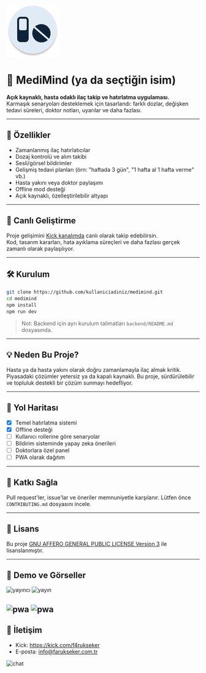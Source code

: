 ![APP](.previews/app.png)

# 💊 MediMind (ya da seçtiğin isim)

**Açık kaynaklı, hasta odaklı ilaç takip ve hatırlatma uygulaması.**  
Karmaşık senaryoları desteklemek için tasarlandı: farklı dozlar, değişken tedavi süreleri, doktor notları, uyarılar ve daha fazlası.

---

## 🚀 Özellikler

- Zamanlanmış ilaç hatırlatıcılar
- Dozaj kontrolü ve alım takibi
- Sesli/görsel bildirimler
- Gelişmiş tedavi planları (örn: "haftada 3 gün", "1 hafta al 1 hafta verme" vb.)
- Hasta yakını veya doktor paylaşımı
- Offline mod desteği
- Açık kaynaklı, özelleştirilebilir altyapı

---

## 🎥 Canlı Geliştirme

Proje gelişimini [Kick kanalımda](https://kick.com/f4rukseker) canlı olarak takip edebilirsin.  
Kod, tasarım kararları, hata ayıklama süreçleri ve daha fazlası gerçek zamanlı olarak paylaşılıyor.

---

## 🛠️ Kurulum

```bash
git clone https://github.com/kullaniciadiniz/medimind.git
cd medimind
npm install
npm run dev
````

> Not: Backend için ayrı kurulum talimatları `backend/README.md` dosyasında.

---

## 💡 Neden Bu Proje?

Hasta ya da hasta yakını olarak doğru zamanlamayla ilaç almak kritik.
Piyasadaki çözümler yetersiz ya da kapalı kaynaklı. Bu proje, sürdürülebilir ve topluluk destekli bir çözüm sunmayı hedefliyor.

---

## 📌 Yol Haritası

* [x] Temel hatırlatma sistemi
* [x] Offline desteği
* [ ] Kullanıcı rollerine göre senaryolar
* [ ] Bildirim sisteminde yapay zeka önerileri
* [ ] Doktorlara özel panel
* [ ] PWA olarak dağıtım

---

## 🤝 Katkı Sağla

Pull request'ler, issue'lar ve öneriler memnuniyetle karşılanır.
Lütfen önce `CONTRIBUTING.md` dosyasını incele.

---

## 📝 Lisans

Bu proje [GNU AFFERO GENERAL PUBLIC LICENSE Version 3](LICENSE) ile lisanslanmıştır.

---

## 📱 Demo ve Görseller

![yayıncı](.previews/streamer.png)
![yayın](.previews/streams.png)

![pwa](.previews/response.png)
![pwa](.previews/pwa-gui.png)
---

## 📧 İletişim

* Kick: https://kick.com/f4rukseker
* E-posta: [info@farukseker.com.tr](mailto:info@farukseker.com.tr)

![chat](.previews/chat.png)
